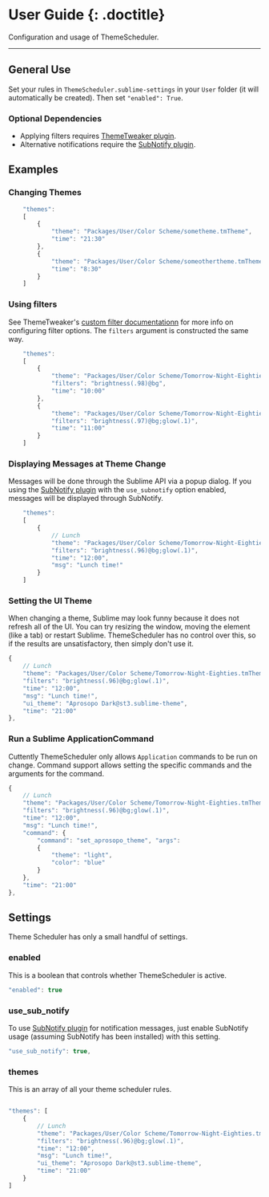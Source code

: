 # User Guide {: .doctitle}
Configuration and usage of ThemeScheduler.

---

## General Use
Set your rules in `ThemeScheduler.sublime-settings` in your `User` folder (it will automatically be created).  Then set `"enabled": True`.

### Optional Dependencies
- Applying filters requires [ThemeTweaker plugin](https://github.com/facelessuser/ThemeTweaker).
- Alternative notifications require the [SubNotify plugin](https://github.com/facelessuser/SubNotify).

## Examples
### Changing Themes

```javascript
    "themes":
    [
        {
            "theme": "Packages/User/Color Scheme/sometheme.tmTheme",
            "time": "21:30"
        },
        {
            "theme": "Packages/User/Color Scheme/someothertheme.tmTheme",
            "time": "8:30"
        }
    ]
```

### Using filters
See ThemeTweaker's [custom filter documentationn](http://facelessuser.github.io/ThemeTweaker/usage/#custom-filter) for more info on configuring filter options.  The `filters` argument is constructed the same way.

```javascript
    "themes":
    [
        {
            "theme": "Packages/User/Color Scheme/Tomorrow-Night-Eighties.tmTheme",
            "filters": "brightness(.98)@bg",
            "time": "10:00"
        },
        {
            "theme": "Packages/User/Color Scheme/Tomorrow-Night-Eighties.tmTheme",
            "filters": "brightness(.97)@bg;glow(.1)",
            "time": "11:00"
        }
    ]
```

### Displaying Messages at Theme Change
Messages will be done through the Sublime API via a popup dialog.  If you using the [SubNotify plugin](https://github.com/facelessuser/SubNotify) with the `use_subnotify` option enabled, messages will be displayed through SubNotify.

```javascript
    "themes":
    [
        {
            // Lunch
            "theme": "Packages/User/Color Scheme/Tomorrow-Night-Eighties.tmTheme",
            "filters": "brightness(.96)@bg;glow(.1)",
            "time": "12:00",
            "msg": "Lunch time!"
        }
    ]
```

### Setting the UI Theme
When changing a theme, Sublime may look funny because it does not refresh all of the UI.  You can try resizing the window, moving the element (like a tab) or restart Sublime.  ThemeScheduler has no control over this, so if the results are unsatisfactory, then simply don't use it.

```javascript
{
    // Lunch
    "theme": "Packages/User/Color Scheme/Tomorrow-Night-Eighties.tmTheme",
    "filters": "brightness(.96)@bg;glow(.1)",
    "time": "12:00",
    "msg": "Lunch time!",
    "ui_theme": "Aprosopo Dark@st3.sublime-theme",
    "time": "21:00"
},
```

### Run a Sublime ApplicationCommand
Cuttently ThemeScheduler only allows `Application` commands to be run on change.  Command support allows setting the specific commands and the arguments for the command.

```javascript
{
    // Lunch
    "theme": "Packages/User/Color Scheme/Tomorrow-Night-Eighties.tmTheme",
    "filters": "brightness(.96)@bg;glow(.1)",
    "time": "12:00",
    "msg": "Lunch time!",
    "command": {
        "command": "set_aprosopo_theme", "args":
        {
            "theme": "light",
            "color": "blue"
        }
    },
    "time": "21:00"
},
```

## Settings
Theme Scheduler has only a small handful of settings.

### enabled
This is a boolean that controls whether ThemeScheduler is active.

```js
"enabled": true
```

### use_sub_notify
To use [SubNotify plugin](https://github.com/facelessuser/SubNotify) for notification messages, just enable SubNotify usage (assuming SubNotify has been installed) with this setting.

```js
"use_sub_notify": true,
```

### themes
This is an array of all your theme scheduler rules.

```js

"themes": [
    {
        // Lunch
        "theme": "Packages/User/Color Scheme/Tomorrow-Night-Eighties.tmTheme",
        "filters": "brightness(.96)@bg;glow(.1)",
        "time": "12:00",
        "msg": "Lunch time!",
        "ui_theme": "Aprosopo Dark@st3.sublime-theme",
        "time": "21:00"
    }
]
```

